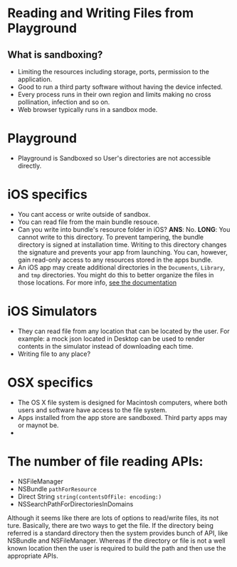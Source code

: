 # Reading and Writing Files from Playground

## What is sandboxing?
- Limiting the resources including storage, ports, permission to the application.
- Good to run a third party software without having the device infected.
- Every process runs in their own region and limits making no cross pollination, infection and so on. 
- Web browser typically runs in a sandbox mode.


# Playground
- Playground is Sandboxed so User's directories are not accessible directly.

# iOS specifics
- You cant access or write outside of sandbox.
- You can read file from the main bundle resouce. 
- Can you write into bundle's resource folder in iOS?
	__ANS__: No.
	__LONG__: You cannot write to this directory. To prevent tampering, the bundle directory is signed at installation time. Writing to this directory changes the signature and prevents your app from launching. You can, however, gain read-only access to any resources stored in the apps bundle.
- An iOS app may create additional directories in the `Documents`, `Library`, and `tmp` directories. You might do this to better organize the files in those locations. For more info, [see the documentation](https://developer.apple.com/library/content/documentation/FileManagement/Conceptual/FileSystemProgrammingGuide/FileSystemOverview/FileSystemOverview.html)

# iOS Simulators
- They can read file from any location that can be located by the user. For example: a mock json located in Desktop can be used to render contents in the simulator instead of downloading each time.
- Writing file to any place?







# OSX specifics
- The OS X file system is designed for Macintosh computers, where both users and software have access to the file system.
- Apps installed from the app store are sandboxed. Third party apps may or maynot be. 
- 


# The number of file reading APIs:
- NSFileManager
- NSBundle `pathForResource`
- Direct String `string(contentsOfFile: encoding:)`
- NSSearchPathForDirectoriesInDomains

Although it seems like there are lots of options to read/write files, its not ture. Basically, there are two ways to get the file. If the directory being referred is a standard directory then the system provides bunch of API, like NSBundle and NSFileManager. Whereas if the directory or file is not a well known location then the user is required to build the path and then use the appropriate APIs.
